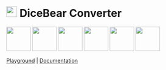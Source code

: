 <h1><img src="https://www.dicebear.com/logo-readme.svg" width="28" /> DiceBear Converter</h1>

<p>
  <img src="https://api.dicebear.com/5.x/adventurer/svg?seed=Mimi&backgroundColor=0077b6&radius=10" width="64" />
  <img src="https://api.dicebear.com/5.x/open-peeps/svg?seed=Kitty&backgroundColor=0096c7&radius=10" width="64" />
  <img src="https://api.dicebear.com/5.x/pixel-art/svg?seed=Lilly&backgroundColor=00b4d8&radius=10" width="64" />
  <img src="https://api.dicebear.com/5.x/lorelei/svg?seed=Tigger&backgroundColor=48cae4&radius=10" width="64" />
  <img src="https://api.dicebear.com/5.x/bottts/svg?seed=Zoe&backgroundColor=90e0ef&radius=10" width="64" />
  <img src="https://api.dicebear.com/5.x/initials/svg?seed=..&backgroundColor=ade8f4&radius=10" width="64" />
</p>

[Playground](https://www.dicebear.com/playground) |
[Documentation](https://www.dicebear.com/introduction)
